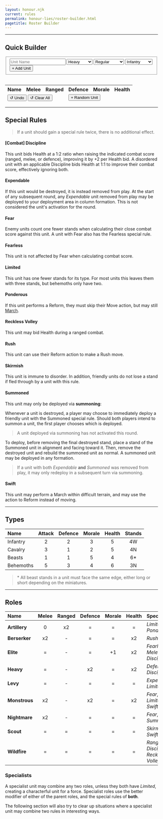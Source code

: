 ```yaml
---
layout: honour.njk
current: rules
permalink: honour-lies/roster-builder.html
pagetitle: Roster Builder
---
```


<hr id="quick-builder" />

## Quick Builder
<script>
    types = {
        'Beasts': [1, 1, 5, 4, [6]],
        'Behemoths': [5, 3, 4, 6, [3,'N']],
        'Cavalry': [3, 1, 2, 5, [4,'N']],
        'Infantry': [2, 2, 3, 5, [4,'W']]
    };
    roles = {
        'Artillery': [0,2,1,1,1,['Limited', 'Ponderous']],
        'Berserker': [2,0,1,1,2,['Rush']],
        'Elite': [1,0,1,1.1,2,['Fearless', 'Melee Discipline']],
        'Heavy': [1,0,2,1,2,['Defence Discipline']],
        'Levy': [1,0,1,1,1,['Expendable', 'Limited']],
        'Monstrous': [2,0,2,1,2,['Fear', 'Limited', 'Swift']],
        'Nightmare': [2,0,1,1,1,['Fear', 'Summoned']],
        'Scout': [1,1,1,1,1,['Skirmish', 'Swift']],
        'Wildfire': [1,1,1,1,1,['Ranged Discipline', 'Reckless Volley']]
    };
    function resetForm() {
        document.getElementById('name').value = ""
        document.getElementById('specialist-regular').selected = true
    }
    function addUnit(type, role) {
        nameValue = document.getElementById('name').value
        roleValue = role ?? document.getElementById('role').value
        processType = (type ?? document.getElementById('type').value).split(' ')
        specialistValue = (type || role) ? null : document.getElementById('specialist').value
        type = types[processType[0]]
        standCount = type[4][0]
        role = [...roles[roleValue]]
        if (Object.keys(roles).includes(specialistValue)) {
            specialist = roles[specialistValue]
            if (roleValue === specialistValue) {
                resetForm()
                return window.alert("Specialists should combine different roles for meaningful results.")
            }
            if (role[5].includes('Limited') && specialist[5].includes('Limited')) {
                resetForm()
                console.log({ roleRules: role[5], specialistRoles: specialist[5] })
                return window.alert("Specialist units cannot combine roles that both have the Limited special rule.")
            }
            roleValue = `${roleValue} ${specialistValue}`
            for (i in role) {
                role[i] = typeof role[i] === 'number'
                    ? Math.max(role[i], specialist[i])
                    : [...new Set([...role[i], ...specialist[i]])]
            }
        }
        role[5].sort() // alphabetize special ruless
        specials = []
        for(special of role[5]) {
            if(special === 'Limited') {
                --standCount
                specials.push(`<s>${special}</s>`)
            } else if (special === 'Fearless' && specials[specials.length-1] === 'Fear') {
                specials.push(`<s>${special}</s>`)
            } else {
                specials.push(special)
            }
        }
        resetForm()
        document.getElementById('quick-builder-table-body').innerHTML += 
            `<tr class="unit-profile ${specials.filter(s => s.substr(-10) === 'Discipline').map(s => s.split(' ')[0].toLowerCase()).join(' ')}"><td>${ [
                `<strong>${ nameValue}</strong>`, // Name
                type[0] * role[0], // Melee
                type[0] * role[1] || '-', // Ranged
                type[1] * role[2], // Defence
                Math.ceil(type[2] * role[3]), // Morale
                type[3] * role[4], // Health
            ].join('</td><td>') }</td></tr>
            <tr class="unit-details">
                <td><em>${roleValue} ${processType[0]} (${standCount + (type[4][1] ?? processType[1].slice(1,-1))})<em></td>
                <td colspan="5">
                    <em>${specials.join('</em>, <em>')}</em>
                </td>
            </tr>`
    }
    function undoLast() {
        const roster = document.getElementById('quick-builder-table-body')
        const { children } = roster
        if (children.length > 0) {
            roster.removeChild(children[children.length-1])
            roster.removeChild(children[children.length-1])
        }
    }
    function undoList() {
        document.getElementById('quick-builder-table-body').innerHTML = ""
    }
    function randomUnit() {
        typeKeys = [
            ...new Array(16).fill('Infantry'),
            ...new Array(8).fill('Cavalry'),
            ...new Array(4).fill('Behemoths'),
            ...new Array(1).fill('Beasts (N)'),
            ...new Array(1).fill('Beasts (W)'),
        ]
        roleKeys = Object.keys(roles)
        addUnit(
            typeKeys[Math.floor(Math.random() * typeKeys.length)],
            roleKeys[Math.floor(Math.random() * roleKeys.length)]
        )
    }
</script>
<form id="quick-builder-form" onsubmit="event.preventDefault();">
<fieldset>
    <input id="name" placeholder="Unit Name" />
    <select id="role">
        <option>Artillery</option>
        <option>Berserker</option>
        <option>Elite</option>
        <option selected>Heavy</option>
        <option>Levy</option>
        <option>Monstrous</option>
        <option>Nightmare</option>
        <option>Scout</option>
        <option>Wildfire</option>
    </select>
    <select id="specialist">
        <option id="specialist-regular" selected>Regular</option>
        <optgroup label="Specialist">
            <option>Artillery</option>
            <option>Berserker</option>
            <option>Elite</option>
            <option>Heavy</option>
            <option>Levy</option>
            <option>Monstrous</option>
            <option>Nightmare</option>
            <option>Scout</option>
            <option>Wildfire</option>
        </optgroup>
    </select>
    <select id="type">
        <option selected>Infantry</option>
        <option>Cavalry</option>
        <option>Behemoths</option>
        <option>Beasts (N)</option>
        <option>Beasts (W)</option>
    </select>
    <button onclick="addUnit()">&plus; Add Unit</button>
</fieldset>
<br />
<table>
    <thead><tr>
        <th>Name</th>
        <th>Melee</th>
        <th>Ranged</th>
        <th>Defence</th>
        <th>Morale</th>
        <th>Health</th>
    </tr><thead>
    <tbody id="quick-builder-table-body"></tbody>
    <tfoot><tr>
        <td colspan="3">
            <button onclick="undoLast()">&#08634; Undo</button>
            <button onclick="undoList()">&#08634; Clear All</button>
        </td>
        <td colspan="3"><button onclick="randomUnit()">+ Random Unit</button></td>
    </tr><tfoot>
</table>
</form>

<hr id="special-rules" />

## Special Rules
> If a unit should gain a special rule twice, there is no additional effect.

#### \[Combat\] Discipline
This unit bids Health at a 1:2 ratio when raising the indicated combat score (ranged, melee, or defence), improving it by +2 per Health bid. A disordered unit with an applicable Discipline bids Health at 1:1 to improve their combat score, effectively ignoring both.

#### Expendable
If this unit would be destroyed, it is instead removed from play. At the start of any subsequent round, any _Expendable_ unit removed from play may be deployed to your deployment area in column formation. This is not considered the unit's activation for the round.

#### Fear
Enemy units count one fewer stands when calculating their close combat score against this unit. A unit with Fear also has the Fearless special rule.

#### Fearless
This unit is not affected by Fear when calculating combat score.

#### Limited
This unit has one fewer stands for its type. For most units this leaves them with three stands, but behemoths only have two.

#### Ponderous
If this unit performs a Reform, they must skip their Move action, but may still [March](/honour-lies/gameplay.html#activation).

#### Reckless Volley
This unit may bid Health during a ranged combat.

#### Rush
This unit can use their Reform action to make a Rush move.

#### Skirmish
This unit is immune to disorder. In addition, friendly units do not lose a stand if fled through by a unit with this rule.

#### Summoned
This unit may only be deployed via **summoning**:

Whenever a unit is destroyed, a player may choose to immediately deploy a friendly unit with the Summoned special rule. Should both players intend to summon a unit, the first player chooses which is deployed.

> A unit deployed via summoning has not activated this round.

To deploy, before removing the final destroyed stand, place a stand of the Summoned unit in alignment and facing toward it. Then, remove the destroyed unit and rebuild the summoned unit as normal. A summoned unit may be deployed in any formation.

> If a unit with both _Expendable_ **and** _Summoned_ was removed from play, it may only redeploy in a subsequent turn via summoning.

#### Swift
This unit may perform a March within difficult terrain, and may use the action to Reform instead of moving.

<hr id="types" />

## Types

| Name      | Attack | Defence | Morale | Health | Stands |
| :-------- | :----: | :-----: | :----: | :----: | :----: |
| Infantry  | 2      | 2       | 3      | 5      | 4W     |
| Cavalry   | 3      | 1       | 2      | 5      | 4N     |
| Beasts    | 1      | 1       | 5      | 4      | 6*     |
| Behemoths | 5      | 3       | 4      | 6      | 3N     |

> \* All beast stands in a unit must face the same edge, either long or short depending on the miniatures.

<hr id="roles" />

## Roles

| Name          | Melee | Ranged | Defence | Morale | Health | Special                                 |
| :------------ | :---: | :----: | :-----: | :----: | :----: | :-------------------------------------- |
| **Artillery** | 0     | x2     | =       | =      | =      | _Limited_, _Ponderous_                  |
| **Berserker** | x2    | -      | =       | =      | x2     | _Rush_                                  |
| **Elite**     | =     | -      | =       | +1     | x2     | _Fearless_, _Melee Discipline_          |
| **Heavy**     | =     | -      | x2      | =      | x2     | _Defence Discipline_                    |
| **Levy**      | =     | -      | =       | =      | =      | _Expendable_, _Limited_                 |
| **Monstrous** | x2    | -      | x2      | =      | x2     | _Fear_, _Limited_, _Swift_              |
| **Nightmare** | x2    | -      | =       | =      | =      | _Fear_, _Summoned_                      |
| **Scout**     | =     | =      | =       | =      | =      | _Skirmish_, _Swift_                     |
| **Wildfire**  | =     | =      | =       | =      | =      | _Ranged Discipline_, _Reckless Volley_  |

### Specialists
A specialist unit may combine any two roles, unless they both have _Limited_, creating a characterful unit for a force. Specialist roles use the better modifier of either of the parent roles, and the special rules of **both**.

The following section will also try to clear up situations where a specialist unit may combine two rules in interesting ways.